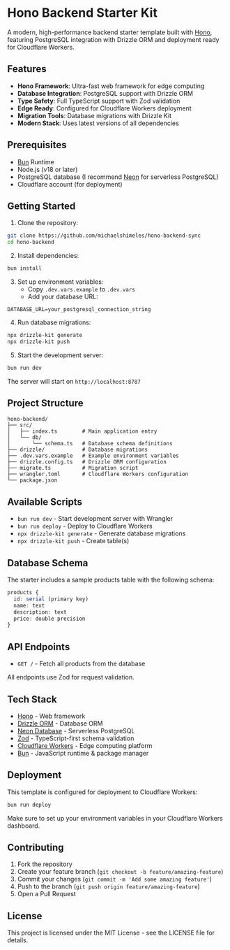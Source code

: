# Hono Backend Starter Kit

A modern, high-performance backend starter template built with [Hono](https://hono.dev/), featuring PostgreSQL integration with Drizzle ORM and deployment ready for Cloudflare Workers.

## Features

- **Hono Framework**: Ultra-fast web framework for edge computing
- **Database Integration**: PostgreSQL support with Drizzle ORM
- **Type Safety**: Full TypeScript support with Zod validation
- **Edge Ready**: Configured for Cloudflare Workers deployment
- **Migration Tools**: Database migrations with Drizzle Kit
- **Modern Stack**: Uses latest versions of all dependencies

## Prerequisites

- [Bun](https://bun.sh) Runtime
- Node.js (v18 or later)
- PostgreSQL database (I recommend [Neon](https://fyi.neon.tech/2rm) for serverless PostgreSQL)
- Cloudflare account (for deployment)

## Getting Started

1. Clone the repository:
```bash
git clone https://github.com/michaelshimeles/hono-backend-sync
cd hono-backend
```

2. Install dependencies:
```bash
bun install
```

3. Set up environment variables:
   - Copy `.dev.vars.example` to `.dev.vars`
   - Add your database URL:
```env
DATABASE_URL=your_postgresql_connection_string
```

4. Run database migrations:
```bash
npx drizzle-kit generate
npx drizzle-kit push
```

5. Start the development server:
```bash
bun run dev
```

The server will start on `http://localhost:8787`

## Project Structure

```
hono-backend/
├── src/
│   ├── index.ts        # Main application entry
│   └── db/
│       └── schema.ts   # Database schema definitions
├── drizzle/            # Database migrations
├── .dev.vars.example   # Example environment variables
├── drizzle.config.ts   # Drizzle ORM configuration
├── migrate.ts          # Migration script
├── wrangler.toml       # Cloudflare Workers configuration
└── package.json
```

## Available Scripts

- `bun run dev` - Start development server with Wrangler
- `bun run deploy` - Deploy to Cloudflare Workers
- `npx drizzle-kit generate` - Generate database migrations
- `npx drizzle-kit push` - Create table(s)

## Database Schema

The starter includes a sample products table with the following schema:

```typescript
products {
  id: serial (primary key)
  name: text
  description: text
  price: double precision
}
```

## API Endpoints

- `GET /` - Fetch all products from the database

All endpoints use Zod for request validation.

## Tech Stack

- [Hono](https://hono.dev/) - Web framework
- [Drizzle ORM](https://orm.drizzle.team/) - Database ORM
- [Neon Database](https://neon.tech/) - Serverless PostgreSQL
- [Zod](https://zod.dev/) - TypeScript-first schema validation
- [Cloudflare Workers](https://workers.cloudflare.com/) - Edge computing platform
- [Bun](https://bun.sh) - JavaScript runtime & package manager

## Deployment

This template is configured for deployment to Cloudflare Workers:

```bash
bun run deploy
```

Make sure to set up your environment variables in your Cloudflare Workers dashboard.

## Contributing

1. Fork the repository
2. Create your feature branch (`git checkout -b feature/amazing-feature`)
3. Commit your changes (`git commit -m 'Add some amazing feature'`)
4. Push to the branch (`git push origin feature/amazing-feature`)
5. Open a Pull Request

## License

This project is licensed under the MIT License - see the LICENSE file for details.
